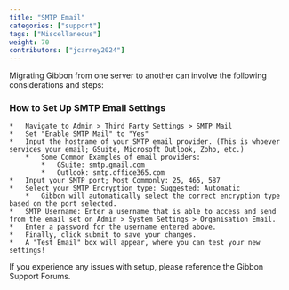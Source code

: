 ```yaml
---
title: "SMTP Email"
categories: ["support"]
tags: ["Miscellaneous"]
weight: 70
contributors: ["jcarney2024"]
---
```

Migrating Gibbon from one server to another can involve the following considerations and steps:

### How to Set Up SMTP Email Settings
    *   Navigate to Admin > Third Party Settings > SMTP Mail
    *   Set "Enable SMTP Mail" to "Yes"
    *   Input the hostname of your SMTP email provider. (This is whoever services your email; GSuite, Microsoft Outlook, Zoho, etc.)
        *   Some Common Examples of email providers:
            *   GSuite: smtp.gmail.com
            *   Outlook: smtp.office365.com
    *   Input your SMTP port; Most Commonly: 25, 465, 587
    *   Select your SMTP Encryption type: Suggested: Automatic
        *   Gibbon will automatically select the correct encryption type based on the port selected.
    *   SMTP Username: Enter a username that is able to access and send from the email set on Admin > System Settings > Organisation Email.
    *   Enter a password for the username entered above.
    *   Finally, click submit to save your changes.
    *   A "Test Email" box will appear, where you can test your new settings!

If you experience any issues with setup, please reference the Gibbon Support Forums. 
